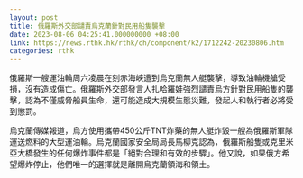 ```yaml
---
layout: post
title: 俄羅斯外交部譴責烏克蘭針對民用船隻襲擊
date: 2023-08-06 04:25:41.000000000 +08:00
link: https://news.rthk.hk/rthk/ch/component/k2/1712242-20230806.htm
categories: rthk
---
```


俄羅斯一艘運油輪周六凌晨在刻赤海峽遭到烏克蘭無人艇襲擊，導致油輪機艙受損，沒有造成傷亡。俄羅斯外交部發言人扎哈羅娃強烈譴責烏方針對民用船隻的襲擊，認為不僅威脅船員生命，還可能造成大規模生態災難，發起人和執行者必將受到懲罰。

烏克蘭傳媒報道，烏方使用攜帶450公斤TNT炸藥的無人艇炸毀一艘為俄羅斯軍隊運送燃料的大型運油輪。烏克蘭國家安全局局長馬柳克認為，俄羅斯船隻或克里米亞大橋發生的任何爆炸事件都是「絕對合理和有效的步驟」。他又說，如果俄方希望爆炸停止，他們唯一的選擇就是離開烏克蘭領海和領土。
